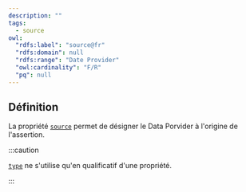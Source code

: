```yaml
---
description: ""
tags:
  - source
owl:
  "rdfs:label": "source@fr"
  "rdfs:domain": null
  "rdfs:range": "Date Provider"
  "owl:cardinality": "F/R"
  "pq": null
---
```


<OntologyTable frontMatter={frontMatter}/>

## Définition

La propriété [`source`](source.md) permet de désigner le Data Porvider à l'origine de l'assertion.

:::caution

[`type`](type.md) ne s'utilise qu'en qualificatif d'une propriété.

:::
